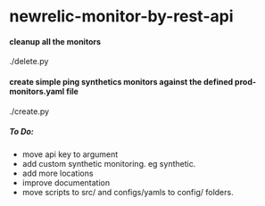 # newrelic-monitor-by-rest-api

#### cleanup all the monitors
./delete.py

#### create simple ping synthetics monitors against the defined prod-monitors.yaml file
./create.py


##### To Do:
- move api key to argument
- add custom synthetic monitoring. eg synthetic.
- add more locations
- improve documentation
- move scripts to src/ and configs/yamls to config/ folders.
